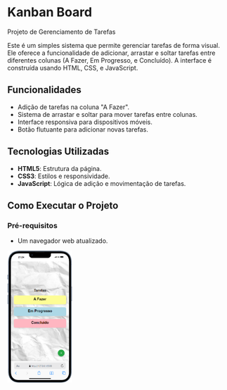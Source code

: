 <h1>Kanban Board</h1>
<p>Projeto de Gerenciamento de Tarefas</p>

<p>Este é um simples sistema que permite gerenciar tarefas de forma visual. 
Ele oferece a funcionalidade de adicionar, arrastar e soltar tarefas entre diferentes colunas (A Fazer, Em Progresso, e Concluído). A interface é construída usando HTML, CSS, e JavaScript.

## Funcionalidades

- Adição de tarefas na coluna "A Fazer".
- Sistema de arrastar e soltar para mover tarefas entre colunas.
- Interface responsiva para dispositivos móveis.
- Botão flutuante para adicionar novas tarefas.
  
## Tecnologias Utilizadas

- **HTML5**: Estrutura da página.
- **CSS3**: Estilos e responsividade.
- **JavaScript**: Lógica de adição e movimentação de tarefas.
  
## Como Executar o Projeto

### Pré-requisitos

- Um navegador web atualizado.</p>
<img src="https://github.com/Carleone-Souza-Santos/Kanban/blob/master/assets/iPhone.png?raw=true" alt="img Iphone13" style="height: 300px;" />
